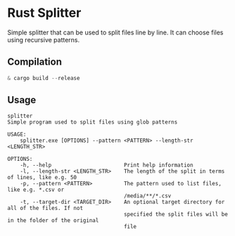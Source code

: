 # Rust Splitter

Simple splitter that can be used to split files line by line.
It can choose files using recursive patterns. 

## Compilation

```ps1
& cargo build --release
```

## Usage

```
splitter
Simple program used to split files using glob patterns

USAGE:
    splitter.exe [OPTIONS] --pattern <PATTERN> --length-str <LENGTH_STR>

OPTIONS:
    -h, --help                       Print help information
    -l, --length-str <LENGTH_STR>    The length of the split in terms of lines, like e.g. 50
    -p, --pattern <PATTERN>          The pattern used to list files, like e.g. *.csv or
                                     /media/**/*.csv
    -t, --target-dir <TARGET_DIR>    An optional target directory for all of the files. If not
                                     specified the split files will be in the folder of the original
                                     file

```